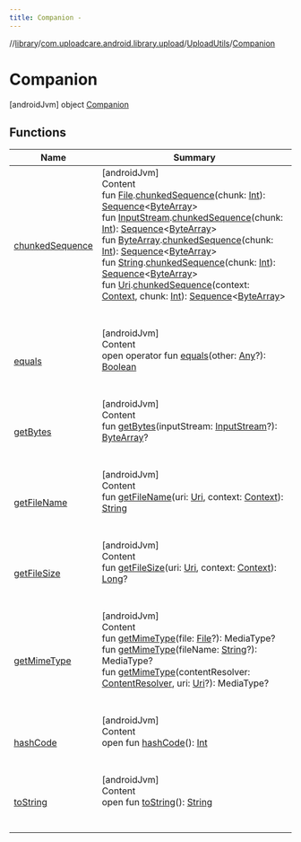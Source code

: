 ```yaml
---
title: Companion -
---
```

//[library](../../../index.md)/[com.uploadcare.android.library.upload](../../index.md)/[UploadUtils](../index.md)/[Companion](index.md)



# Companion  
 [androidJvm] object [Companion](index.md)   


## Functions  
  
|  Name|  Summary| 
|---|---|
| <a name="com.uploadcare.android.library.upload/UploadUtils.Companion/chunkedSequence/java.io.File#kotlin.Int/PointingToDeclaration/"></a>[chunkedSequence](chunked-sequence.md)| <a name="com.uploadcare.android.library.upload/UploadUtils.Companion/chunkedSequence/java.io.File#kotlin.Int/PointingToDeclaration/"></a>[androidJvm]  <br>Content  <br>fun [File](https://developer.android.com/reference/kotlin/java/io/File.html).[chunkedSequence](chunked-sequence.md)(chunk: [Int](https://kotlinlang.org/api/latest/jvm/stdlib/kotlin/-int/index.html)): [Sequence](https://kotlinlang.org/api/latest/jvm/stdlib/kotlin.sequences/-sequence/index.html)<[ByteArray](https://kotlinlang.org/api/latest/jvm/stdlib/kotlin/-byte-array/index.html)>  <br>fun [InputStream](https://developer.android.com/reference/kotlin/java/io/InputStream.html).[chunkedSequence](chunked-sequence.md)(chunk: [Int](https://kotlinlang.org/api/latest/jvm/stdlib/kotlin/-int/index.html)): [Sequence](https://kotlinlang.org/api/latest/jvm/stdlib/kotlin.sequences/-sequence/index.html)<[ByteArray](https://kotlinlang.org/api/latest/jvm/stdlib/kotlin/-byte-array/index.html)>  <br>fun [ByteArray](https://kotlinlang.org/api/latest/jvm/stdlib/kotlin/-byte-array/index.html).[chunkedSequence](chunked-sequence.md)(chunk: [Int](https://kotlinlang.org/api/latest/jvm/stdlib/kotlin/-int/index.html)): [Sequence](https://kotlinlang.org/api/latest/jvm/stdlib/kotlin.sequences/-sequence/index.html)<[ByteArray](https://kotlinlang.org/api/latest/jvm/stdlib/kotlin/-byte-array/index.html)>  <br>fun [String](https://kotlinlang.org/api/latest/jvm/stdlib/kotlin/-string/index.html).[chunkedSequence](chunked-sequence.md)(chunk: [Int](https://kotlinlang.org/api/latest/jvm/stdlib/kotlin/-int/index.html)): [Sequence](https://kotlinlang.org/api/latest/jvm/stdlib/kotlin.sequences/-sequence/index.html)<[ByteArray](https://kotlinlang.org/api/latest/jvm/stdlib/kotlin/-byte-array/index.html)>  <br>fun [Uri](https://developer.android.com/reference/kotlin/android/net/Uri.html).[chunkedSequence](chunked-sequence.md)(context: [Context](https://developer.android.com/reference/kotlin/android/content/Context.html), chunk: [Int](https://kotlinlang.org/api/latest/jvm/stdlib/kotlin/-int/index.html)): [Sequence](https://kotlinlang.org/api/latest/jvm/stdlib/kotlin.sequences/-sequence/index.html)<[ByteArray](https://kotlinlang.org/api/latest/jvm/stdlib/kotlin/-byte-array/index.html)>  <br><br><br>
| <a name="kotlin/Any/equals/#kotlin.Any?/PointingToDeclaration/"></a>[equals](../../../com.uploadcare.android.library.utils/-moshi-adapter/index.md#%5Bkotlin%2FAny%2Fequals%2F%23kotlin.Any%3F%2FPointingToDeclaration%2F%5D%2FFunctions%2F2103969333)| <a name="kotlin/Any/equals/#kotlin.Any?/PointingToDeclaration/"></a>[androidJvm]  <br>Content  <br>open operator fun [equals](../../../com.uploadcare.android.library.utils/-moshi-adapter/index.md#%5Bkotlin%2FAny%2Fequals%2F%23kotlin.Any%3F%2FPointingToDeclaration%2F%5D%2FFunctions%2F2103969333)(other: [Any](https://kotlinlang.org/api/latest/jvm/stdlib/kotlin/-any/index.html)?): [Boolean](https://kotlinlang.org/api/latest/jvm/stdlib/kotlin/-boolean/index.html)  <br><br><br>
| <a name="com.uploadcare.android.library.upload/UploadUtils.Companion/getBytes/#java.io.InputStream?/PointingToDeclaration/"></a>[getBytes](get-bytes.md)| <a name="com.uploadcare.android.library.upload/UploadUtils.Companion/getBytes/#java.io.InputStream?/PointingToDeclaration/"></a>[androidJvm]  <br>Content  <br>fun [getBytes](get-bytes.md)(inputStream: [InputStream](https://developer.android.com/reference/kotlin/java/io/InputStream.html)?): [ByteArray](https://kotlinlang.org/api/latest/jvm/stdlib/kotlin/-byte-array/index.html)?  <br><br><br>
| <a name="com.uploadcare.android.library.upload/UploadUtils.Companion/getFileName/#android.net.Uri#android.content.Context/PointingToDeclaration/"></a>[getFileName](get-file-name.md)| <a name="com.uploadcare.android.library.upload/UploadUtils.Companion/getFileName/#android.net.Uri#android.content.Context/PointingToDeclaration/"></a>[androidJvm]  <br>Content  <br>fun [getFileName](get-file-name.md)(uri: [Uri](https://developer.android.com/reference/kotlin/android/net/Uri.html), context: [Context](https://developer.android.com/reference/kotlin/android/content/Context.html)): [String](https://kotlinlang.org/api/latest/jvm/stdlib/kotlin/-string/index.html)  <br><br><br>
| <a name="com.uploadcare.android.library.upload/UploadUtils.Companion/getFileSize/#android.net.Uri#android.content.Context/PointingToDeclaration/"></a>[getFileSize](get-file-size.md)| <a name="com.uploadcare.android.library.upload/UploadUtils.Companion/getFileSize/#android.net.Uri#android.content.Context/PointingToDeclaration/"></a>[androidJvm]  <br>Content  <br>fun [getFileSize](get-file-size.md)(uri: [Uri](https://developer.android.com/reference/kotlin/android/net/Uri.html), context: [Context](https://developer.android.com/reference/kotlin/android/content/Context.html)): [Long](https://kotlinlang.org/api/latest/jvm/stdlib/kotlin/-long/index.html)?  <br><br><br>
| <a name="com.uploadcare.android.library.upload/UploadUtils.Companion/getMimeType/#java.io.File?/PointingToDeclaration/"></a>[getMimeType](get-mime-type.md)| <a name="com.uploadcare.android.library.upload/UploadUtils.Companion/getMimeType/#java.io.File?/PointingToDeclaration/"></a>[androidJvm]  <br>Content  <br>fun [getMimeType](get-mime-type.md)(file: [File](https://developer.android.com/reference/kotlin/java/io/File.html)?): MediaType?  <br>fun [getMimeType](get-mime-type.md)(fileName: [String](https://kotlinlang.org/api/latest/jvm/stdlib/kotlin/-string/index.html)?): MediaType?  <br>fun [getMimeType](get-mime-type.md)(contentResolver: [ContentResolver](https://developer.android.com/reference/kotlin/android/content/ContentResolver.html), uri: [Uri](https://developer.android.com/reference/kotlin/android/net/Uri.html)?): MediaType?  <br><br><br>
| <a name="kotlin/Any/hashCode/#/PointingToDeclaration/"></a>[hashCode](../../../com.uploadcare.android.library.utils/-moshi-adapter/index.md#%5Bkotlin%2FAny%2FhashCode%2F%23%2FPointingToDeclaration%2F%5D%2FFunctions%2F2103969333)| <a name="kotlin/Any/hashCode/#/PointingToDeclaration/"></a>[androidJvm]  <br>Content  <br>open fun [hashCode](../../../com.uploadcare.android.library.utils/-moshi-adapter/index.md#%5Bkotlin%2FAny%2FhashCode%2F%23%2FPointingToDeclaration%2F%5D%2FFunctions%2F2103969333)(): [Int](https://kotlinlang.org/api/latest/jvm/stdlib/kotlin/-int/index.html)  <br><br><br>
| <a name="kotlin/Any/toString/#/PointingToDeclaration/"></a>[toString](../../../com.uploadcare.android.library.utils/-moshi-adapter/index.md#%5Bkotlin%2FAny%2FtoString%2F%23%2FPointingToDeclaration%2F%5D%2FFunctions%2F2103969333)| <a name="kotlin/Any/toString/#/PointingToDeclaration/"></a>[androidJvm]  <br>Content  <br>open fun [toString](../../../com.uploadcare.android.library.utils/-moshi-adapter/index.md#%5Bkotlin%2FAny%2FtoString%2F%23%2FPointingToDeclaration%2F%5D%2FFunctions%2F2103969333)(): [String](https://kotlinlang.org/api/latest/jvm/stdlib/kotlin/-string/index.html)  <br><br><br>

